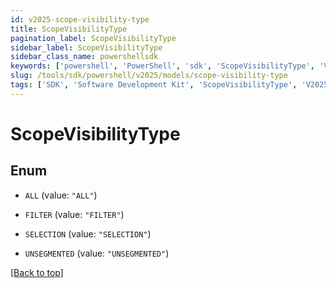 ```yaml
---
id: v2025-scope-visibility-type
title: ScopeVisibilityType
pagination_label: ScopeVisibilityType
sidebar_label: ScopeVisibilityType
sidebar_class_name: powershellsdk
keywords: ['powershell', 'PowerShell', 'sdk', 'ScopeVisibilityType', 'V2025ScopeVisibilityType'] 
slug: /tools/sdk/powershell/v2025/models/scope-visibility-type
tags: ['SDK', 'Software Development Kit', 'ScopeVisibilityType', 'V2025ScopeVisibilityType']
---
```



# ScopeVisibilityType

## Enum


* `ALL` (value: `"ALL"`)

* `FILTER` (value: `"FILTER"`)

* `SELECTION` (value: `"SELECTION"`)

* `UNSEGMENTED` (value: `"UNSEGMENTED"`)


[[Back to top]](#) 

